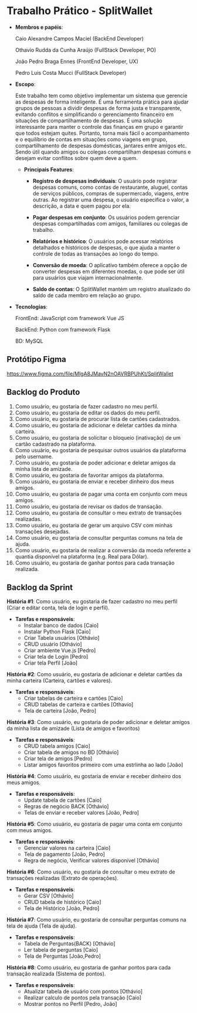 # Trabalho Prático - SplitWallet

* **Membros e papéis**:

    Caio Alexandre Campos Maciel (BackEnd Developer)
  
    Othavio Rudda da Cunha Araújo (FullStack Developer, PO)
  
    João Pedro Braga Ennes (FrontEnd Developer, UX)

    Pedro Luis Costa Mucci (FullStack Developer)
  
*   **Escopo**:

    Este trabalho tem como objetivo implementar um sistema que gerencie as despesas de forma inteligente. É uma ferramenta prática para ajudar grupos de pessoas a dividir despesas de forma justa e transparente, evitando conflitos e simplificando o gerenciamento financeiro em situações de compartilhamento de despesas. É uma solução interessante para manter o controle das finanças em grupo e garantir que todos estejam quites. Portanto, torna mais fácil o acompanhamento e o equilíbrio de contas em situações como viagens em grupo, compartilhamento de despesas domésticas, jantares entre amigos etc. Sendo útil quando amigos ou colegas compartilham despesas comuns e desejam evitar conflitos sobre quem deve a quem.


    *  **Principais Features**:
 
          - **Registro de despesas individuais**: O usuário pode registrar despesas comuns, como contas de restaurante, aluguel, contas de serviços públicos, compras de supermercado, viagens, entre outras. Ao registrar uma despesa, o usuário especifica o valor, a descrição, a data e quem pagou por ela.

          - **Pagar despesas em conjunto**: Os usuários podem gerenciar despesas compartilhadas com amigos, familiares ou colegas de trabalho.
            
          - **Relatórios e histórico**: O usuários pode acessar relatórios detalhados e históricos de despesas, o que ajuda a manter o controle de todas as transações ao longo do tempo.
            
          - **Conversão de moeda**: O aplicativo também oferece a opção de converter despesas em diferentes moedas, o que pode ser útil para usuários que viajam internacionalmente.

          - **Saldo de contas**: O SplitWallet mantém um registro atualizado do saldo de cada membro em relação ao grupo.

* **Tecnologias**:

    FrontEnd: JavaScript com framework Vue JS

    BackEnd: Python com framework Flask

    BD: MySQL

## Protótipo Figma

https://www.figma.com/file/MlgA8JMavN2nOAVRBPUhKt/SplitWallet

## Backlog do Produto

1. Como usuário, eu gostaria de fazer cadastro no meu perfil.
2. Como usuário, eu gostaria de editar os dados do meu perfil.
3. Como usuário, eu gostaria de procurar lista de cartões cadastrados.
4. Como usuário, eu gostaria de adicionar e deletar cartões da minha carteira.
5. Como usuário, eu gostaria de solicitar o bloqueio (inativação) de um cartão cadastrado na plataforma.
6. Como usuário, eu gostaria de pesquisar outros usuários da plataforma pelo username.
7. Como usuário, eu gostaria de poder adicionar e deletar amigos da minha lista de amizade.
8. Como usuário, eu gostaria de favoritar amigos da plataforma.
9. Como usuário, eu gostaria de enviar e receber dinheiro dos meus amigos.
10. Como usuário, eu gostaria de pagar uma conta em conjunto com meus amigos.
11. Como usuário, eu gostaria de revisar os dados de transação.
12. Como usuário, eu gostaria de consultar o meu extrato de transações realizadas.
13. Como usuário, eu gostaria de gerar um arquivo CSV com minhas transações desejadas.
14. Como usuário, eu gostaria de consultar perguntas comuns na tela de ajuda.
15. Como usuário, eu gostaria de realizar a conversão da moeda referente a quantia disponível na plataforma (e.g. Real para Dólar).
16. Como usuário, eu gostaria de ganhar pontos para cada transação realizada.

## Backlog da Sprint

**História #1**: Como usuário, eu gostaria de fazer cadastro no meu perfil (Criar e editar conta, tela de login e perfil).
- **Tarefas e responsáveis**:
    - Instalar banco de dados [Caio]
    - Instalar Python Flask [Caio]
    - Criar Tabela usuários [Othávio]
    - CRUD usuário [Othávio]
    - Criar ambiente Vue.js [Pedro]
    - Criar tela de Login [Pedro]
    - Criar tela Perfil [João]

**História #2**: Como usuário, eu gostaria de adicionar e deletar cartões da minha carteira (Carteira, cartões e valores).
- **Tarefas e responsáveis**:
    - Criar tabelas de carteira e cartões [Caio]
    - CRUD tabelas de carteira e cartões [Othavio]
    - Tela de carteira [João, Pedro]

**História #3**: Como usuário, eu gostaria de poder adicionar e deletar amigos da minha lista de amizade (Lista de amigos e favoritos)
- **Tarefas e responsáveis**:
    - CRUD tabela amigos [Caio]
    - Criar tabela de amigos no BD [Othávio]
    - Criar tela de amigos [Pedro]
    - Listar amigos favoritos primeiro com uma estrlinha ao lado [João]
 
**História #4**: Como usuário, eu gostaria de enviar e receber dinheiro dos meus amigos.
- **Tarefas e responsáveis**:
    - Update tabela de cartões [Caio]
    - Regras de negócio BACK [Othávio]
    - Telas de enviar e receber valores [João, Pedro]
 
**História #5**: Como usuário, eu gostaria de pagar uma conta em conjunto com meus amigos.
- **Tarefas e responsáveis**:
    - Gerenciar valores na carteira [Caio]
    - Tela de pagamento  [João, Pedro]
    - Regra de negócio, Verificar valores disponível [Othávio]
 
**História #6**: Como usuário, eu gostaria de consultar o meu extrato de transações realizadas (Extrato de operações).
- **Tarefas e responsáveis**:
    - Gerar CSV [Othávio]
    - CRUD tabela de histórico [Caio]
    - Tela de Histórico [João, Pedro]
 
**História #7**: Como usuário, eu gostaria de consultar perguntas comuns na tela de ajuda (Tela de ajuda).
- **Tarefas e responsáveis**:
    - Tabela de Perguntas(BACK) [Othávio]
    - Ler tabela de perguntas [Caio]
    - Tela de Perguntas [João,Pedro]
      
**História #8**: Como usuário, eu gostaria de ganhar pontos para cada transação realizada (Sistema de pontos).
- **Tarefas e responsáveis**:
    - Atualizar tabela de usuário com pontos [Othávio]
    - Realizar calculo de pontos pela transação [Caio]
    - Mostrar pontos no Perfil [Pedro, João]
 
